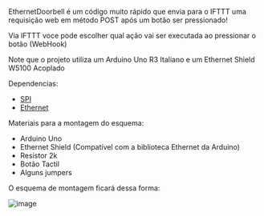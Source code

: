 EthernetDoorbell é um código muito rápido que envia para o IFTTT uma requisição web em método POST após um botão ser pressionado!

Via IFTTT voce pode escolher qual ação vai ser executada ao pressionar o botão (WebHook)


Note que o projeto utiliza um Arduino Uno R3 Italiano e um Ethernet Shield W5100 Acoplado

Dependencias:
- [SPI](https://github.com/arduino/ArduinoCore-avr/tree/master/libraries/SPI "Biblioteca SPI padrão da Arduino")
- [Ethernet](https://github.com/arduino-libraries/Ethernet "Biblioteca Ethernet  padrão da Arduino")

Materiais para a montagem do esquema:
- Arduino Uno
- Ethernet Shield (Compatível com a biblioteca Ethernet da Arduino)
- Resistor 2k
- Botão Tactil
- Alguns jumpers

O esquema de montagem ficará dessa forma:

![image](https://user-images.githubusercontent.com/36484705/213842532-14f0b8f1-7725-47f7-bddb-042d97129471.png)
